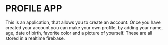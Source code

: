 # PROFILE APP

This is an application, that allows you to create an account. Once you have created your account you can make your own profile, 
by adding your name, age, date of birth, favorite color and a picture of yourself. These are all stored in a realtime firebase.
